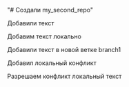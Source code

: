 "# Создали my_second_repo" 

Добавили текст

Добавим текст локально

Добавили текст в новой ветке branch1


Добавил локальный конфликт

Разрешаем конфликт локальный текст
